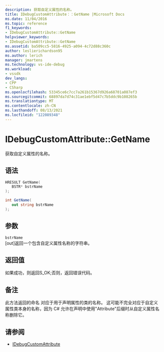 ```yaml
---
description: 获取自定义属性的名称。
title: IDebugCustomAttribute：：GetName |Microsoft Docs
ms.date: 11/04/2016
ms.topic: reference
f1_keywords:
- IDebugCustomAttribute::GetName
helpviewer_keywords:
- IDebugCustomAttribute::GetName
ms.assetid: ba509cc5-5816-4925-a094-4c72d88c360c
author: leslierichardson95
ms.author: lerich
manager: jmartens
ms.technology: vs-ide-debug
ms.workload:
- vssdk
dev_langs:
- CPP
- CSharp
ms.openlocfilehash: 53345ce6c7cc7a261b15367d926a68701a087ef3
ms.sourcegitcommit: 68897da7d74c31ae1ebf5d47c7b5ddc9b108265b
ms.translationtype: MT
ms.contentlocale: zh-CN
ms.lasthandoff: 08/13/2021
ms.locfileid: "122089348"
---
```

# <a name="idebugcustomattributegetname"></a>IDebugCustomAttribute::GetName
获取自定义属性的名称。

## <a name="syntax"></a>语法

```cpp
HRESULT GetName( 
   BSTR* bstrName
);
```

```csharp
int GetName(
   out string bstrName
);
```

## <a name="parameters"></a>参数
`bstrName`\
[out]返回一个包含自定义属性名称的字符串。

## <a name="return-value"></a>返回值
 如果成功，则返回S_OK;否则，返回错误代码。

## <a name="remarks"></a>备注
 此方法返回的命名 对应于用于声明属性的类的名称。 这可能不完全对应于自定义属性类本身的名称，因为 C# 允许在声明中使用"Attribute"后缀时从自定义属性名称删除它。

## <a name="see-also"></a>请参阅
- [IDebugCustomAttribute](../../../extensibility/debugger/reference/idebugcustomattribute.md)
